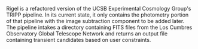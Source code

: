Rigel is a refactored version of the UCSB Experimental Cosmology Group's TRIPP pipeline. In its current state, it only contains the photometry portion of that pipeline with the image subtraction component to be added later. 
The pipeline intakes a directory containing FITS files from the Los Cumbres Observatory Global Telescope Network and returns an output file containing transient candidates based on user constraints. 
